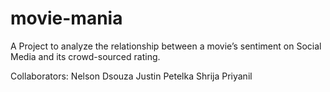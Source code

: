 # movie-mania
A Project to analyze the relationship between a movie’s sentiment on Social Media and its crowd-sourced rating.

Collaborators: 
Nelson Dsouza
Justin Petelka
Shrija Priyanil
